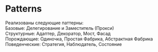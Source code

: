 # Patterns
Реализованы следующие паттерны:  
Базовые: Делегирование и Заместитель (Прокси)  
Структурные: Адаптер, Декоратор, Мост, Фасад  
Порождающие: Одиночка, Простая Фабрика, Абстрактная Фабрика  
Поведенческие: Стратегия, Наблюдатель, Состояние
